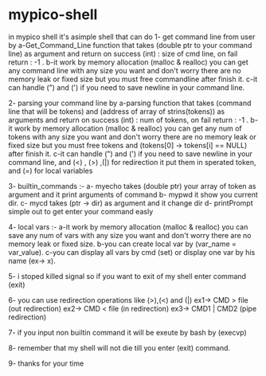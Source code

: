 # mypico-shell
in mypico shell it's asimple shell that can do
  1- get command line from user by
          a-Get_Command_Line function that takes (double ptr to your command line) as argument 
        and return on success (int) : size of cmd line, on fail return : -1 .
          b-it work by memory allocation (malloc & realloc) you can get any command line with
        any size you want and don't worry there are no memory leak or fixed size but you
        must free commandline after finish it.
          c-it can handle (") and (') if you need to save newline in your command line.

  2- parsing your command line by
          a-parsing function that takes (command line that will be tokens) and (address of array of strins(tokens))
        as arguments and return on success (int) : num of tokens, on fail return : -1 .
          b-it work by memory allocation (malloc & realloc) you can get any num of tokens with
        any size you want and don't worry there are no memory leak or fixed size but you
        must free tokens and (tokens[0] -> tokens[i] == NULL) after finish it.
          c-it can handle (") and (') if you need to save newline in your command line, and (<) , (>) ,(|)
        for redirection it put them in sperated token, and (=) for local variables 

  3- builtin_commands :-
        a- myecho takes (double ptr) your array of token as argument and it print arguments of command
        b- mypwd it show you current dir.
        c- mycd takes (ptr -> dir) as argument and it change dir
        d- printPrompt simple out to get enter your command easly

  4- local vars :-
          a-it work by memory allocation (malloc & realloc) you can save any num of vars with
        any size you want and don't worry there are no memory leak or fixed size. 
          b-you  can create local var by (var_name = var_value).
          c-you can display all vars by cmd (set) or display one var by his name (ex-> x).
          
  5- i stoped killed signal so if you want to exit of my shell enter command (exit)

  6- you can use redirection operations like (>),(<) and (|) 
      ex1-> CMD > file       (out redirection)
      ex2-> CMD < file       (in redirection)
      ex3-> CMD1 | CMD2      (pipe redirection)

  7- if you input non builtin command it will be exeute by bash by (execvp) 

  8- remember that my shell will not die till you enter (exit) command.

  9- thanks for your time 
  
        

        
        
          
